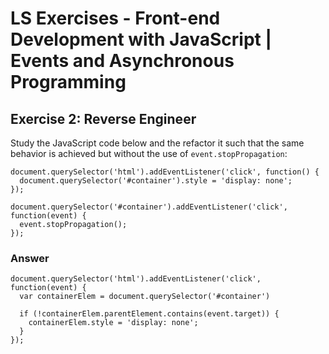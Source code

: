 # LS Exercises - Front-end Development with JavaScript | Events and Asynchronous Programming

## Exercise 2: Reverse Engineer

Study the JavaScript code below and the refactor it such that the same behavior is achieved but without the use of `event.stopPropagation`:

```
document.querySelector('html').addEventListener('click', function() {
  document.querySelector('#container').style = 'display: none';
});

document.querySelector('#container').addEventListener('click', function(event) {
  event.stopPropagation();
});
```

### Answer

```
document.querySelector('html').addEventListener('click', function(event) {
  var containerElem = document.querySelector('#container')

  if (!containerElem.parentElement.contains(event.target)) {
    containerElem.style = 'display: none';
  }
});
```
